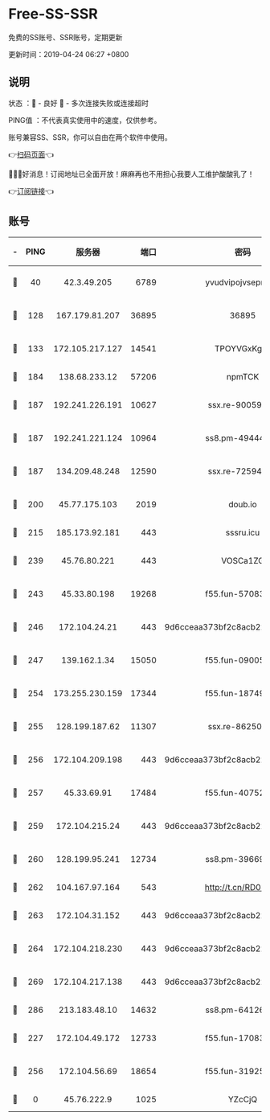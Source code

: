 # Free-SS-SSR

免费的SS账号、SSR账号，定期更新

更新时间：2019-04-24 06:27 +0800

## 说明

状态     ：🙂 - 良好 🙁 - 多次连接失败或连接超时

PING值   ：不代表真实使用中的速度，仅供参考。

账号兼容SS、SSR，你可以自由在两个软件中使用。

👉[扫码页面](https://liesauer.github.io/Free-SS-SSR/)👈

🎉🎉🎉好消息！订阅地址已全面开放！麻麻再也不用担心我要人工维护酸酸乳了！

👉[订阅链接](https://www.liesauer.net/yogurt/subscribe?ACCESS_TOKEN=DAYxR3mMaZAsaqUb)👈

## 账号

|-|PING|服务器|端口|密码|加密方式|区域|
|:----:|:----:|:-----:|-----:|:----:|:----:|:----:|
|🙂|40|42.3.49.205|6789|yvudvipojvseprugib|aes-256-cfb|HK|
|🙂|128|167.179.81.207|36895|36895|aes-256-cfb|JP|
|🙂|133|172.105.217.127|14541|TPOYVGxKglpi|aes-256-cfb|JP|
|🙂|184|138.68.233.12|57206|npmTCK|rc4-md5|US|
|🙂|187|192.241.226.191|10627|ssx.re-90059396|aes-256-cfb|US|
|🙂|187|192.241.221.124|10964|ss8.pm-49444902|aes-256-cfb|US|
|🙂|187|134.209.48.248|12590|ssx.re-72594146|aes-256-cfb|US|
|🙂|200|45.77.175.103|2019|doub.io|aes-128-ctr|SG|
|🙂|215|185.173.92.181|443|sssru.icu|rc4-md5|RU|
|🙂|239|45.76.80.221|443|VOSCa1ZG|aes-256-cfb|DE|
|🙂|243|45.33.80.198|19268|f55.fun-57083371|aes-256-cfb|US|
|🙂|246|172.104.24.21|443|9d6cceaa373bf2c8acb22e60b6a58be6|aes-256-cfb|US|
|🙂|247|139.162.1.34|15050|f55.fun-09005497|aes-256-cfb|SG|
|🙂|254|173.255.230.159|17344|f55.fun-18749119|aes-256-cfb|US|
|🙂|255|128.199.187.62|11307|ssx.re-86250492|aes-256-cfb|SG|
|🙂|256|172.104.209.198|443|9d6cceaa373bf2c8acb22e60b6a58be6|aes-256-cfb|US|
|🙂|257|45.33.69.91|17484|f55.fun-40752674|aes-256-cfb|US|
|🙂|259|172.104.215.24|443|9d6cceaa373bf2c8acb22e60b6a58be6|aes-256-cfb|US|
|🙂|260|128.199.95.241|12734|ss8.pm-39669499|aes-256-cfb|SG|
|🙂|262|104.167.97.164|543|http://t.cn/RD0D7sx|rc4-md5|CA|
|🙂|263|172.104.31.152|443|9d6cceaa373bf2c8acb22e60b6a58be6|aes-256-cfb|US|
|🙂|264|172.104.218.230|443|9d6cceaa373bf2c8acb22e60b6a58be6|aes-256-cfb|US|
|🙂|269|172.104.217.138|443|9d6cceaa373bf2c8acb22e60b6a58be6|aes-256-cfb|US|
|🙂|286|213.183.48.10|14632|ss8.pm-64126752|rc4-md5|RU|
|🙂|227|172.104.49.172|12733|f55.fun-17083510|aes-256-cfb|SG|
|🙂|256|172.104.56.69|18654|f55.fun-31925576|aes-256-cfb|SG|
|🙁|0|45.76.222.9|1025|YZcCjQ|rc4-md5|JP|
